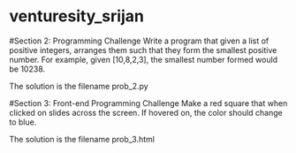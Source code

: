 # venturesity_srijan
#Section 2: Programming Challenge
Write a program that given a list of positive integers, arranges them such that they form the smallest positive number. For example, given [10,8,2,3], the smallest number formed would be 10238. 

The solution is the filename prob_2.py

#Section 3: Front-end Programming Challenge
Make a red square that when clicked on slides across the screen. If hovered on, the color should change to blue. 

The solution is the filename prob_3.html